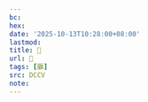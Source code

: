 ```yaml
---
bc:
hex:
date: '2025-10-13T10:28:00+08:00'
lastmod:
title: 􄰉
url: 􄰉
tags: [䑉]
src: DCCV
note:
---
```

